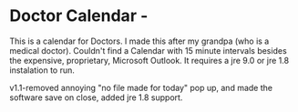 # Doctor Calendar - 

This is a calendar for Doctors. I made this after my grandpa (who is a medical doctor). Couldn't find a Calendar with 15 minute intervals besides the expensive, proprietary, Microsoft Outlook. It requires a jre 9.0 or jre 1.8 instalation to run. 

v1.1-removed annoying "no file made for today" pop up, and made the software save on close, added jre 1.8 support.